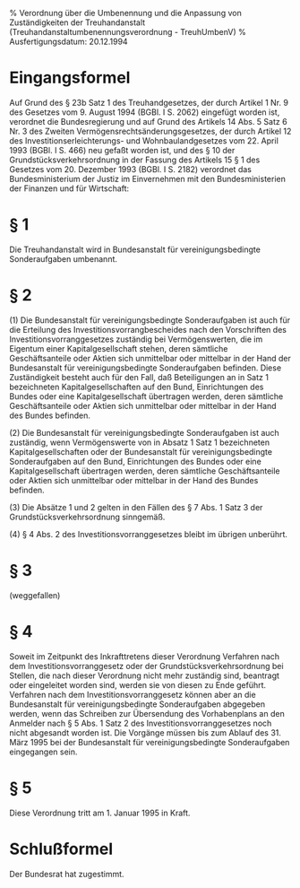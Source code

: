 % Verordnung über die Umbenennung und die Anpassung von Zuständigkeiten der Treuhandanstalt  (Treuhandanstaltumbenennungsverordnung - TreuhUmbenV)
% Ausfertigungsdatum: 20.12.1994
 
# Eingangsformel

Auf Grund des § 23b Satz 1 des Treuhandgesetzes, der durch Artikel 1 Nr. 9 des Gesetzes vom 9. August 1994 (BGBl. I S. 2062) eingefügt worden ist, verordnet die Bundesregierung und auf Grund des Artikels 14 Abs. 5 Satz 6 Nr. 3 des Zweiten Vermögensrechtsänderungsgesetzes, der durch Artikel 12 des Investitionserleichterungs- und Wohnbaulandgesetzes vom 22. April 1993 (BGBl. I S. 466) neu gefaßt worden ist, und des § 10 der Grundstücksverkehrsordnung in der Fassung des Artikels 15 § 1 des Gesetzes vom 20. Dezember 1993 (BGBl. I S. 2182) verordnet das Bundesministerium der Justiz im Einvernehmen mit den Bundesministerien der Finanzen und für Wirtschaft:

# § 1

Die Treuhandanstalt wird in Bundesanstalt für vereinigungsbedingte Sonderaufgaben umbenannt.

# § 2

(1) Die Bundesanstalt für vereinigungsbedingte Sonderaufgaben ist auch für die Erteilung des Investitionsvorrangbescheides nach den Vorschriften des Investitionsvorranggesetzes zuständig bei Vermögenswerten, die im Eigentum einer Kapitalgesellschaft stehen, deren sämtliche Geschäftsanteile oder Aktien sich unmittelbar oder mittelbar in der Hand der Bundesanstalt für vereinigungsbedingte Sonderaufgaben befinden. Diese Zuständigkeit besteht auch für den Fall, daß Beteiligungen an in Satz 1 bezeichneten Kapitalgesellschaften auf den Bund, Einrichtungen des Bundes oder eine Kapitalgesellschaft übertragen werden, deren sämtliche Geschäftsanteile oder Aktien sich unmittelbar oder mittelbar in der Hand des Bundes befinden.

(2) Die Bundesanstalt für vereinigungsbedingte Sonderaufgaben ist auch zuständig, wenn Vermögenswerte von in Absatz 1 Satz 1 bezeichneten Kapitalgesellschaften oder der Bundesanstalt für vereinigungsbedingte Sonderaufgaben auf den Bund, Einrichtungen des Bundes oder eine Kapitalgesellschaft übertragen werden, deren sämtliche Geschäftsanteile oder Aktien sich unmittelbar oder mittelbar in der Hand des Bundes befinden.

(3) Die Absätze 1 und 2 gelten in den Fällen des § 7 Abs. 1 Satz 3 der Grundstücksverkehrsordnung sinngemäß.

(4) § 4 Abs. 2 des Investitionsvorranggesetzes bleibt im übrigen unberührt.

# § 3

(weggefallen)

# § 4

Soweit im Zeitpunkt des Inkrafttretens dieser Verordnung Verfahren nach dem Investitionsvorranggesetz oder der Grundstücksverkehrsordnung bei Stellen, die nach dieser Verordnung nicht mehr zuständig sind, beantragt oder eingeleitet worden sind, werden sie von diesen zu Ende geführt. Verfahren nach dem Investitionsvorranggesetz können aber an die Bundesanstalt für vereinigungsbedingte Sonderaufgaben abgegeben werden, wenn das Schreiben zur Übersendung des Vorhabenplans an den Anmelder nach § 5 Abs. 1 Satz 2 des Investitionsvorranggesetzes noch nicht abgesandt worden ist. Die Vorgänge müssen bis zum Ablauf des 31. März 1995 bei der Bundesanstalt für vereinigungsbedingte Sonderaufgaben eingegangen sein.

# § 5

Diese Verordnung tritt am 1. Januar 1995 in Kraft.

# Schlußformel

Der Bundesrat hat zugestimmt.
